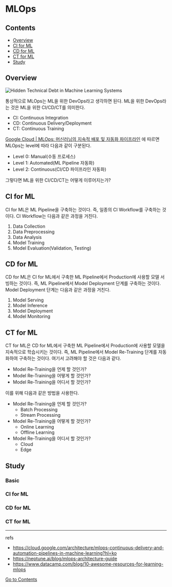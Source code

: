 # MLOps
## Contents
* [Overview](#overview)
* [CI for ML](#ci-for-ml)
* [CD for ML](#cd-for-ml)
* [CT for ML](#ct-for-ml)
* [Study](#study)

## Overview
![Hidden Technical Debt in Machine Learning Systems](https://i0.wp.com/neptune.ai/wp-content/uploads/2022/10/Technical-debt-MLOps.png?ssl=1)

통상적으로 MLOps는 ML을 위한 DevOps라고 생각하면 된다. ML을 위한 DevOps라는 것은 ML을 위한 CI/CD/CT를 의미한다.

* CI: Continuous Integration
* CD: Continuous Delivery/Deployment
* CT: Continuous Training

[Google Cloud | MLOps: 머신러닝의 지속적 배포 및 자동화 파이프라인](https://cloud.google.com/architecture/mlops-continuous-delivery-and-automation-pipelines-in-machine-learning?hl=ko) 에 따르면 MLOps는 level에 따라 다음과 같이 구분된다.

* Level 0: Manual(수동 프로세스)
* Level 1: Automated(ML Pipeline 자동화)
* Level 2: Continuous(CI/CD 파이프라인 자동화)

그렇다면 ML을 위한 CI/CD/CT는 어떻게 이루어지는가?

## CI for ML
CI for ML은 ML Pipeline을 구축하는 것이다. 즉, 일종의 CI Workflow를 구축하는 것이다. CI Workflow는 다음과 같은 과정을 거친다.
1. Data Collection
2. Data Preprocessing
3. Data Analysis
4. Model Training
5. Model Evaluation(Validation, Testing)

## CD for ML
CD for ML은 CI for ML에서 구축한 ML Pipeline에서 Production에 사용할 모델 서빙하는 것이다. 즉, ML Pipeline에서 Model Deployment 단계를 구축하는 것이다. Model Deployment 단계는 다음과 같은 과정을 거친다.
1. Model Serving
2. Model Inference
3. Model Deployment
4. Model Monitoring

## CT for ML
CT for ML은 CD for ML에서 구축한 ML Pipeline에서 Production에 사용할 모델을 지속적으로 학습시키는 것이다. 즉, ML Pipeline에서 Model Re-Training 단계를 자동화하여 구축하는 것이다. 여기서 고려해야 할 것은 다음과 같다.

* Model Re-Training을 언제 할 것인가?
* Model Re-Training을 어떻게 할 것인가?
* Model Re-Training을 어디서 할 것인가?

이를 위해 다음과 같은 방법을 사용한다.

* Model Re-Training을 언제 할 것인가?
  * Batch Processing
  * Stream Processing
* Model Re-Training을 어떻게 할 것인가?
    * Online Learning
    * Offline Learning
* Model Re-Training을 어디서 할 것인가?
    * Cloud
    * Edge

## Study
### Basic
### CI for ML
### CD for ML
### CT for ML


---
refs
* https://cloud.google.com/architecture/mlops-continuous-delivery-and-automation-pipelines-in-machine-learning?hl=ko
* https://neptune.ai/blog/mlops-architecture-guide
* https://www.datacamp.com/blog/10-awesome-resources-for-learning-mlops

[Go to Contents](#contents)